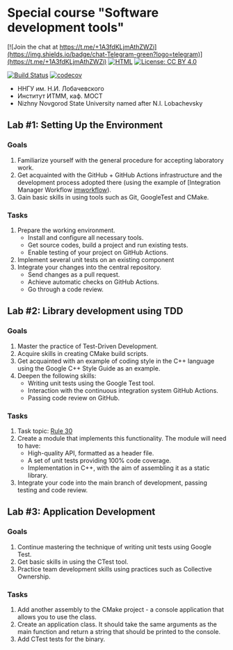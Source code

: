 # Special course "Software development tools"

[![Join the chat at https://t.me/+1A3fdKLjmAthZWZi](https://img.shields.io/badge/chat-Telegram-green?logo=telegram)](https://t.me/+1A3fdKLjmAthZWZi)
[![HTML][html-badge]][html]
[![License: CC BY 4.0](https://img.shields.io/badge/License-CC%20BY%204.0-lightgrey.svg)](https://creativecommons.org/licenses/by/4.0/)

<!-- Instead of Travis (Linux) and Appveyor (Windows) we will use GitHub Actions -->
<!-- [![Build Status](https://travis-ci.org/UNN-ITMM-Software/devtools-course-practice.svg?branch=master)](https://travis-ci.org/UNN-ITMM-Software/devtools-course-practice) -->
<!-- [![Build status](https://ci.appveyor.com/api/projects/status/dd89jfby02tn85p4?svg=true)](https://ci.appveyor.com/project/kirill-kornyakov/devtools-course-practice) -->
[![Build Status](https://github.com/UNN-ITMM-Software/devtools-course-practice/workflows/CI/badge.svg?branch=main)](https://github.com/UNN-ITMM-Software/devtools-course-practice/actions?query=branch%3Amain)
[![codecov](https://codecov.io/gh/UNN-ITMM-Software/devtools-course-practice/branch/main/graph/badge.svg)](https://codecov.io/gh/UNN-ITMM-Software/devtools-course-practice)

 - ННГУ им. Н.И. Лобачевского
 - Институт ИТММ, каф. МОСТ
 - Nizhny Novgorod State University named after N.I. Lobachevsky

## Lab #1: Setting Up the Environment
### Goals
1. Familiarize yourself with the general procedure for accepting laboratory work.
2. Get acquainted with the GitHub + GitHub Actions infrastructure and the development process adopted there (using the example of [Integration Manager Workflow [imworkflow]).
3. Gain basic skills in using tools such as Git, GoogleTest and CMake.
### Tasks
 1. Prepare the working environment.
    - Install and configure all necessary tools.
    - Get source codes, build a project and run existing tests.
    - Enable testing of your project on GitHub Actions.
 2. Implement several unit tests on an existing component
 3. Integrate your changes into the central repository.
    - Send changes as a pull request.
    - Achieve automatic checks on GitHub Actions.
    - Go through a code review.
## Lab #2: Library development using TDD
### Goals
1. Master the practice of Test-Driven Development.
2. Acquire skills in creating CMake build scripts.
3. Get acquainted with an example of coding style in the C++ language using the Google C++ Style Guide as an example.
4. Deepen the following skills:
     - Writing unit tests using the Google Test tool.
     - Interaction with the continuous integration system GitHub Actions.
     - Passing code review on GitHub.
### Tasks
1. Task topic: [Rule 30][rule30]
2. Create a module that implements this functionality. The module will need to have:
     - High-quality API, formatted as a header file.
     - A set of unit tests providing 100% code coverage.
     - Implementation in C++, with the aim of assembling it as a static library.
3. Integrate your code into the main branch of development, passing testing and code review.
## Lab #3: Application Development
### Goals
1. Continue mastering the technique of writing unit tests using Google Test.
2. Get basic skills in using the CTest tool.
3. Practice team development skills using practices such as Collective Ownership.
### Tasks
1. Add another assembly to the CMake project - a console application that allows you to use the class.
2. Create an application class. It should take the same arguments as the main function and return a string that should be printed to the console.
3. Add CTest tests for the binary.
 

<!-- LINKS -->

[chat]:              https://t.me/+1A3fdKLjmAthZWZi
[hall-of-fame]:      https://docs.google.com/spreadsheets/d/11dxBeegDOpkStVuHZJgpatZV4HqxIkdf6H4gnRpclSM/edit?usp=sharing
[labs]:              https://github.com/UNN-ITMM-Software/devtools-course-practice/tree/main/lab-guide
[control-questions]: https://github.com/UNN-ITMM-Software/devtools-course-theory/blob/master/slides/control-questions.md
[theory]:            https://github.com/UNN-ITMM-Software/devtools-course-theory
[html]:              http://unn-itmm-software.github.io/devtools-course-theory/
[html-badge]:        https://img.shields.io/badge/slides-html-blue.svg
[cdash]:             http://my.cdash.org/index.php?project=devtools-course-practice
[imworkflow]:        https://git-scm.com/book/en/v2/Distributed-Git-Distributed-Workflows#Integration-Manager-Workflow
[rule30]:            https://en.wikipedia.org/wiki/Rule_30
